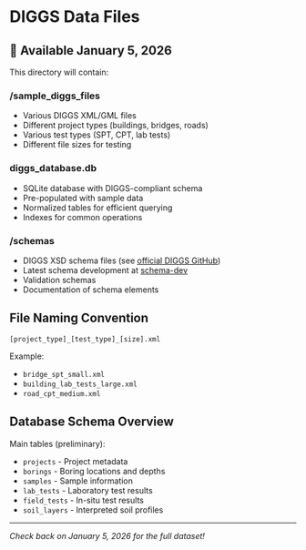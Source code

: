 # DIGGS Data Files

## 📅 Available January 5, 2026

This directory will contain:

### /sample_diggs_files
- Various DIGGS XML/GML files
- Different project types (buildings, bridges, roads)
- Various test types (SPT, CPT, lab tests)
- Different file sizes for testing

### diggs_database.db
- SQLite database with DIGGS-compliant schema
- Pre-populated with sample data
- Normalized tables for efficient querying
- Indexes for common operations

### /schemas
- DIGGS XSD schema files (see [official DIGGS GitHub](https://github.com/DIGGSml))
- Latest schema development at [schema-dev](https://github.com/DIGGSml/schema-dev)
- Validation schemas
- Documentation of schema elements

## File Naming Convention
```
[project_type]_[test_type]_[size].xml
```

Example:
- `bridge_spt_small.xml`
- `building_lab_tests_large.xml`
- `road_cpt_medium.xml`

## Database Schema Overview

Main tables (preliminary):
- `projects` - Project metadata
- `borings` - Boring locations and depths
- `samples` - Sample information
- `lab_tests` - Laboratory test results
- `field_tests` - In-situ test results
- `soil_layers` - Interpreted soil profiles

---

*Check back on January 5, 2026 for the full dataset!*